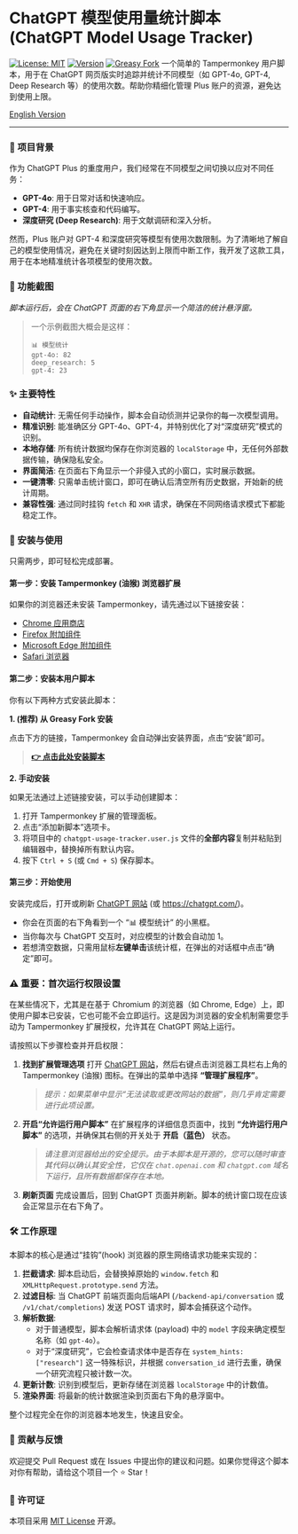 # ChatGPT 模型使用量统计脚本 (ChatGPT Model Usage Tracker)

[![License: MIT](https://img.shields.io/badge/License-MIT-yellow.svg)](https://opensource.org/licenses/MIT)
[![Version](https://img.shields.io/badge/version-3.1-blue.svg)](https://github.com/your-username/your-repo)
[![Greasy Fork](https://img.shields.io/badge/Greasy_Fork-Install-green.svg)](https://greasyfork.org/scripts/your-script-id) 
一个简单的 Tampermonkey 用户脚本，用于在 ChatGPT 网页版实时追踪并统计不同模型（如 GPT-4o, GPT-4, Deep Research 等）的使用次数。帮助你精细化管理 Plus 账户的资源，避免达到使用上限。

[English Version](./README.en.md) 

---

### 🌟 项目背景

作为 ChatGPT Plus 的重度用户，我们经常在不同模型之间切换以应对不同任务：
* **GPT-4o**: 用于日常对话和快速响应。
* **GPT-4**: 用于事实核查和代码编写。
* **深度研究 (Deep Research)**: 用于文献调研和深入分析。

然而，Plus 账户对 GPT-4 和深度研究等模型有使用次数限制。为了清晰地了解自己的模型使用情况，避免在关键时刻因达到上限而中断工作，我开发了这款工具，用于在本地精准统计各项模型的使用次数。

### 🎨 功能截图

*脚本运行后，会在 ChatGPT 页面的右下角显示一个简洁的统计悬浮窗。*
> 一个示例截图大概会是这样：
> ```
> 📊 模型统计
> gpt-4o: 82
> deep_research: 5
> gpt-4: 23
> ```

### ✨ 主要特性

* **自动统计**: 无需任何手动操作，脚本会自动侦测并记录你的每一次模型调用。
* **精准识别**: 能准确区分 GPT-4o、GPT-4，并特别优化了对“深度研究”模式的识别。
* **本地存储**: 所有统计数据均保存在你浏览器的 `localStorage` 中，无任何外部数据传输，确保隐私安全。
* **界面简洁**: 在页面右下角显示一个非侵入式的小窗口，实时展示数据。
* **一键清零**: 只需单击统计窗口，即可在确认后清空所有历史数据，开始新的统计周期。
* **兼容性强**: 通过同时挂钩 `fetch` 和 `XHR` 请求，确保在不同网络请求模式下都能稳定工作。

### 🚀 安装与使用

只需两步，即可轻松完成部署。

#### 第一步：安装 Tampermonkey (油猴) 浏览器扩展

如果你的浏览器还未安装 Tampermonkey，请先通过以下链接安装：
* [Chrome 应用商店](https://chrome.google.com/webstore/detail/tampermonkey/dhdgffkkebhmkfjojejmpbldmpobfkfo)
* [Firefox 附加组件](https://addons.mozilla.org/firefox/addon/tampermonkey/)
* [Microsoft Edge 附加组件](https://microsoftedge.microsoft.com/addons/detail/tampermonkey/iikmkjmpaadaobahmlepeloendndfphd)
* [Safari 浏览器](https://www.tampermonkey.net/?browser=safari)

#### 第二步：安装本用户脚本

你有以下两种方式安装此脚本：

**1. (推荐) 从 Greasy Fork 安装**

点击下方的链接，Tampermonkey 会自动弹出安装界面，点击“安装”即可。
> **[👉 点击此处安装脚本](https://greasyfork.org/zh-CN/scripts/541989-chatgpt-model-usage-tracker-ultimate-dr)**

**2. 手动安装**

如果无法通过上述链接安装，可以手动创建脚本：
1.  打开 Tampermonkey 扩展的管理面板。
2.  点击“添加新脚本”选项卡。
3.  将项目中的 `chatgpt-usage-tracker.user.js` 文件的**全部内容**复制并粘贴到编辑器中，替换掉所有默认内容。
4.  按下 `Ctrl + S` (或 `Cmd + S`) 保存脚本。

#### 第三步：开始使用

安装完成后，打开或刷新 [ChatGPT 网站](https://chat.openai.com/) (或 https://chatgpt.com/)。

* 你会在页面的右下角看到一个 “📊 模型统计” 的小黑框。
* 当你每次与 ChatGPT 交互时，对应模型的计数会自动加 1。
* 若想清空数据，只需用鼠标**左键单击**该统计框，在弹出的对话框中点击“确定”即可。

### ⚠️ 重要：首次运行权限设置

在某些情况下，尤其是在基于 Chromium 的浏览器（如 Chrome, Edge）上，即使用户脚本已安装，它也可能不会立即运行。这是因为浏览器的安全机制需要您手动为 Tampermonkey 扩展授权，允许其在 ChatGPT 网站上运行。

请按照以下步骤检查并开启权限：

1.  **找到扩展管理选项**
    打开 [ChatGPT 网站](https://chat.openai.com/)，然后右键点击浏览器工具栏右上角的 Tampermonkey (油猴) 图标。在弹出的菜单中选择 **“管理扩展程序”**。

    > *提示：如果菜单中显示“无法读取或更改网站的数据”，则几乎肯定需要进行此项设置。*

2.  **开启“允许运行用户脚本”**
    在扩展程序的详细信息页面中，找到 **“允许运行用户脚本”** 的选项，并确保其右侧的开关处于 **开启（蓝色）** 状态。

    > *请注意浏览器给出的安全提示。由于本脚本是开源的，您可以随时审查其代码以确认其安全性，它仅在 `chat.openai.com` 和 `chatgpt.com` 域名下运行，且所有数据都保存在本地。*

3.  **刷新页面**
    完成设置后，回到 ChatGPT 页面并刷新。脚本的统计窗口现在应该会正常显示在右下角了。

### 🛠️ 工作原理

本脚本的核心是通过“挂钩”(hook) 浏览器的原生网络请求功能来实现的：

1.  **拦截请求**: 脚本启动后，会替换掉原始的 `window.fetch` 和 `XMLHttpRequest.prototype.send` 方法。
2.  **过滤目标**: 当 ChatGPT 前端页面向后端API (`/backend-api/conversation` 或 `/v1/chat/completions`) 发送 POST 请求时，脚本会捕获这个动作。
3.  **解析数据**:
    * 对于普通模型，脚本会解析请求体 (payload) 中的 `model` 字段来确定模型名称（如 `gpt-4o`）。
    * 对于“深度研究”，它会检查请求体中是否存在 `system_hints: ["research"]` 这一特殊标识，并根据 `conversation_id` 进行去重，确保一个研究流程只被计数一次。
4.  **更新计数**: 识别到模型后，更新存储在浏览器 `localStorage` 中的计数值。
5.  **渲染界面**: 将最新的统计数据渲染到页面右下角的悬浮窗中。

整个过程完全在你的浏览器本地发生，快速且安全。

### 🤝 贡献与反馈

欢迎提交 Pull Request 或在 Issues 中提出你的建议和问题。如果你觉得这个脚本对你有帮助，请给这个项目一个 ⭐ Star！

### 📜 许可证

本项目采用 [MIT License](LICENSE) 开源。
